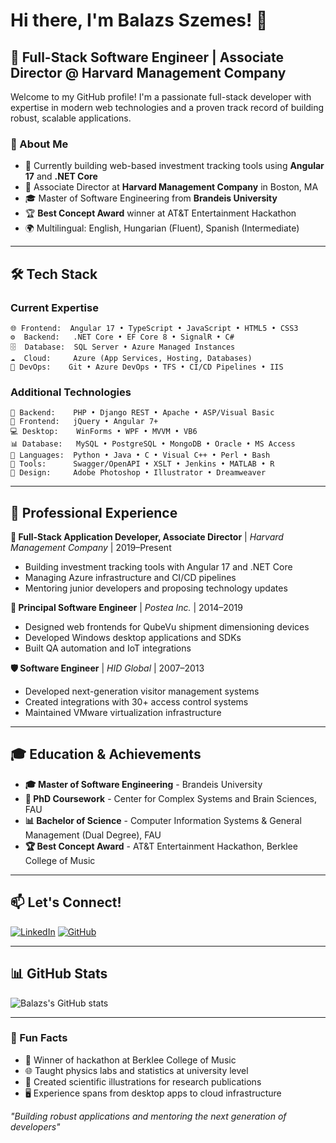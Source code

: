 # Hi there, I'm Balazs Szemes! 👋

## 🚀 Full-Stack Software Engineer | Associate Director @ Harvard Management Company

Welcome to my GitHub profile! I'm a passionate full-stack developer with expertise in modern web technologies and a proven track record of building robust, scalable applications.

### 🎯 About Me
- 🔭 Currently building web-based investment tracking tools using **Angular 17** and **.NET Core**
- 🏢 Associate Director at **Harvard Management Company** in Boston, MA
- 🎓 Master of Software Engineering from **Brandeis University**
- 🏆 **Best Concept Award** winner at AT&T Entertainment Hackathon
- 🌍 Multilingual: English, Hungarian (Fluent), Spanish (Intermediate)

---

## 🛠️ Tech Stack

### **Current Expertise**
```
🌐 Frontend:  Angular 17 • TypeScript • JavaScript • HTML5 • CSS3
⚙️  Backend:   .NET Core • EF Core 8 • SignalR • C#
🗄️  Database:  SQL Server • Azure Managed Instances
☁️  Cloud:     Azure (App Services, Hosting, Databases)
🔧 DevOps:    Git • Azure DevOps • TFS • CI/CD Pipelines • IIS
```

### **Additional Technologies**
```
🔨 Backend:    PHP • Django REST • Apache • ASP/Visual Basic
🎨 Frontend:   jQuery • Angular 7+
💻 Desktop:    WinForms • WPF • MVVM • VB6
📊 Database:   MySQL • PostgreSQL • MongoDB • Oracle • MS Access
🐍 Languages:  Python • Java • C • Visual C++ • Perl • Bash
🧰 Tools:      Swagger/OpenAPI • XSLT • Jenkins • MATLAB • R
🎨 Design:     Adobe Photoshop • Illustrator • Dreamweaver
```

---

## 💼 Professional Experience

**🎯 Full-Stack Application Developer, Associate Director** | *Harvard Management Company* | 2019–Present
- Building investment tracking tools with Angular 17 and .NET Core
- Managing Azure infrastructure and CI/CD pipelines
- Mentoring junior developers and proposing technology updates

**🔧 Principal Software Engineer** | *Postea Inc.* | 2014–2019
- Designed web frontends for QubeVu shipment dimensioning devices
- Developed Windows desktop applications and SDKs
- Built QA automation and IoT integrations

**🛡️ Software Engineer** | *HID Global* | 2007–2013
- Developed next-generation visitor management systems
- Created integrations with 30+ access control systems
- Maintained VMware virtualization infrastructure

---

## 🎓 Education & Achievements

- **🎓 Master of Software Engineering** - Brandeis University
- **🔬 PhD Coursework** - Center for Complex Systems and Brain Sciences, FAU
- **📊 Bachelor of Science** - Computer Information Systems & General Management (Dual Degree), FAU
- **🏆 Best Concept Award** - AT&T Entertainment Hackathon, Berklee College of Music

---

## 📫 Let's Connect!

[![LinkedIn](https://img.shields.io/badge/LinkedIn-0077B5?style=for-the-badge&logo=linkedin&logoColor=white)](https://www.linkedin.com/in/balazsszemes1/)
[![GitHub](https://img.shields.io/badge/GitHub-100000?style=for-the-badge&logo=github&logoColor=white)](https://github.com/Balagii)

---

## 📊 GitHub Stats

![Balazs's GitHub stats](https://github-readme-stats.vercel.app/api?username=Balagii&show_icons=true&theme=tokyonight)

---

### 💭 Fun Facts
- 🎵 Winner of hackathon at Berklee College of Music
- 🌐 Taught physics labs and statistics at university level
- 🎨 Created scientific illustrations for research publications
- 🖥️ Experience spans from desktop apps to cloud infrastructure

*"Building robust applications and mentoring the next generation of developers"*